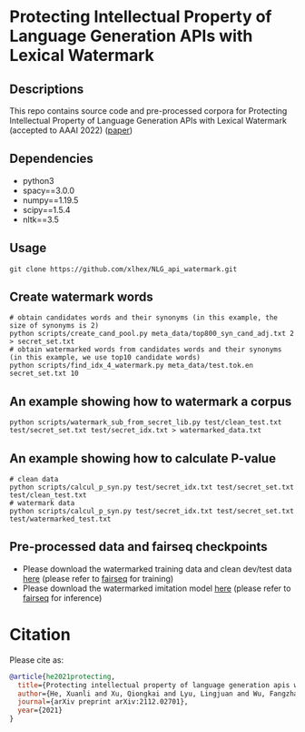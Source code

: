 # Protecting Intellectual Property of Language Generation APIs with Lexical Watermark

## Descriptions
This repo contains source code and pre-processed corpora for Protecting Intellectual Property of Language Generation APIs with Lexical Watermark (accepted to AAAI 2022) ([paper](https://arxiv.org/abs/2112.02701))


## Dependencies
* python3
* spacy==3.0.0
* numpy==1.19.5
* scipy==1.5.4
* nltk==3.5

## Usage
```shell
git clone https://github.com/xlhex/NLG_api_watermark.git
```

## Create watermark words
```shell
# obtain candidates words and their synonyms (in this example, the size of synonyms is 2)
python scripts/create_cand_pool.py meta_data/top800_syn_cand_adj.txt 2 > secret_set.txt 
# obtain watermarked words from candidates words and their synonyms (in this example, we use top10 candidate words)
python scripts/find_idx_4_watermark.py meta_data/test.tok.en secret_set.txt 10
```

## An example showing how to watermark a corpus
```shell
python scripts/watermark_sub_from_secret_lib.py test/clean_test.txt test/secret_set.txt test/secret_idx.txt > watermarked_data.txt
```

## An example showing how to calculate P-value
```shell
# clean data
python scripts/calcul_p_syn.py test/secret_idx.txt test/secret_set.txt test/clean_test.txt
# watermark data
python scripts/calcul_p_syn.py test/secret_idx.txt test/secret_set.txt test/watermarked_test.txt
```

## Pre-processed data and fairseq checkpoints
* Please download the watermarked training data and clean dev/test data [here](https://drive.google.com/file/d/1qMMSfC0qRQ4uUPb618stih9vuxF6BVzZ/view?usp=sharing) (please refer to [fairseq](https://github.com/pytorch/fairseq) for training)
* Please download the watermarked imitation model [here](https://drive.google.com/file/d/1enxCBnMNHtos3e5b6qUWWdbHeJpNpAra/view?usp=sharing) (please refer to [fairseq](https://github.com/pytorch/fairseq) for inference)


# Citation

Please cite as:

``` bibtex
@article{he2021protecting,
  title={Protecting intellectual property of language generation apis with lexical watermark},
  author={He, Xuanli and Xu, Qiongkai and Lyu, Lingjuan and Wu, Fangzhao and Wang, Chenguang},
  journal={arXiv preprint arXiv:2112.02701},
  year={2021}
}
```
